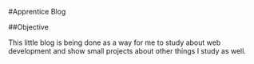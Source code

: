 #Apprentice Blog

##Objective

This little blog is being done as a way for me to study about web development and show small projects about other things I study as well.
